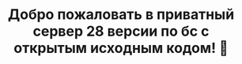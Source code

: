 <h1 align="center">Добро пожаловать в приватный сервер 28 версии по бс с открытым исходным кодом! 👋</h1>
